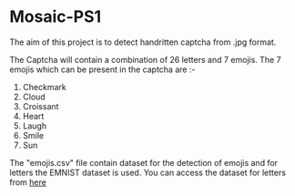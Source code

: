 # Mosaic-PS1

The aim of this project is to detect handritten captcha from .jpg format. <br />

The Captcha will contain a combination of 26 letters and 7 emojis. The 7 emojis which can be present in the captcha are :- 
1. Checkmark
2. Cloud
3. Croissant
4. Heart
5. Laugh
6. Smile
7. Sun

The "emojis.csv" file contain dataset for the detection of emojis and for letters the EMNIST dataset is used. You can access the dataset for letters from [here](https://www.kaggle.com/datasets/crawford/emnist)
